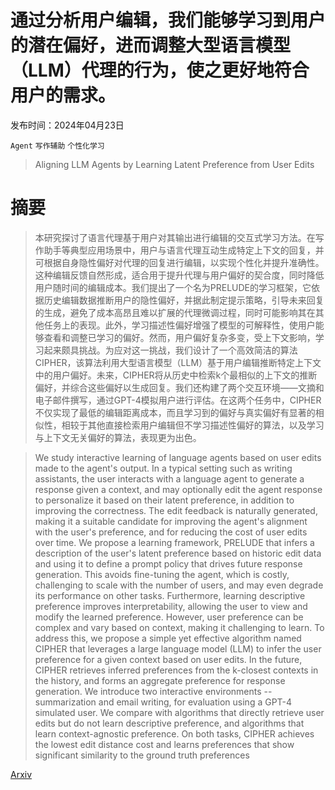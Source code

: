 # 通过分析用户编辑，我们能够学习到用户的潜在偏好，进而调整大型语言模型（LLM）代理的行为，使之更好地符合用户的需求。

发布时间：2024年04月23日

`Agent` `写作辅助` `个性化学习`

> Aligning LLM Agents by Learning Latent Preference from User Edits

# 摘要

> 本研究探讨了语言代理基于用户对其输出进行编辑的交互式学习方法。在写作助手等典型应用场景中，用户与语言代理互动生成特定上下文的回复，并可根据自身隐性偏好对代理的回复进行编辑，以实现个性化并提升准确性。这种编辑反馈自然形成，适合用于提升代理与用户偏好的契合度，同时降低用户随时间的编辑成本。我们提出了一个名为PRELUDE的学习框架，它依据历史编辑数据推断用户的隐性偏好，并据此制定提示策略，引导未来回复的生成，避免了成本高昂且难以扩展的代理微调过程，同时可能影响其在其他任务上的表现。此外，学习描述性偏好增强了模型的可解释性，使用户能够查看和调整已学习的偏好。然而，用户偏好复杂多变，受上下文影响，学习起来颇具挑战。为应对这一挑战，我们设计了一个高效简洁的算法CIPHER，该算法利用大型语言模型（LLM）基于用户编辑推断特定上下文中的用户偏好。未来，CIPHER将从历史中检索k个最相似的上下文的推断偏好，并综合这些偏好以生成回复。我们还构建了两个交互环境——文摘和电子邮件撰写，通过GPT-4模拟用户进行评估。在这两个任务中，CIPHER不仅实现了最低的编辑距离成本，而且学习到的偏好与真实偏好有显著的相似性，相较于其他直接检索用户编辑但不学习描述性偏好的算法，以及学习与上下文无关偏好的算法，表现更为出色。

> We study interactive learning of language agents based on user edits made to the agent's output. In a typical setting such as writing assistants, the user interacts with a language agent to generate a response given a context, and may optionally edit the agent response to personalize it based on their latent preference, in addition to improving the correctness. The edit feedback is naturally generated, making it a suitable candidate for improving the agent's alignment with the user's preference, and for reducing the cost of user edits over time. We propose a learning framework, PRELUDE that infers a description of the user's latent preference based on historic edit data and using it to define a prompt policy that drives future response generation. This avoids fine-tuning the agent, which is costly, challenging to scale with the number of users, and may even degrade its performance on other tasks. Furthermore, learning descriptive preference improves interpretability, allowing the user to view and modify the learned preference. However, user preference can be complex and vary based on context, making it challenging to learn. To address this, we propose a simple yet effective algorithm named CIPHER that leverages a large language model (LLM) to infer the user preference for a given context based on user edits. In the future, CIPHER retrieves inferred preferences from the k-closest contexts in the history, and forms an aggregate preference for response generation. We introduce two interactive environments -- summarization and email writing, for evaluation using a GPT-4 simulated user. We compare with algorithms that directly retrieve user edits but do not learn descriptive preference, and algorithms that learn context-agnostic preference. On both tasks, CIPHER achieves the lowest edit distance cost and learns preferences that show significant similarity to the ground truth preferences

[Arxiv](https://arxiv.org/abs/2404.15269)
